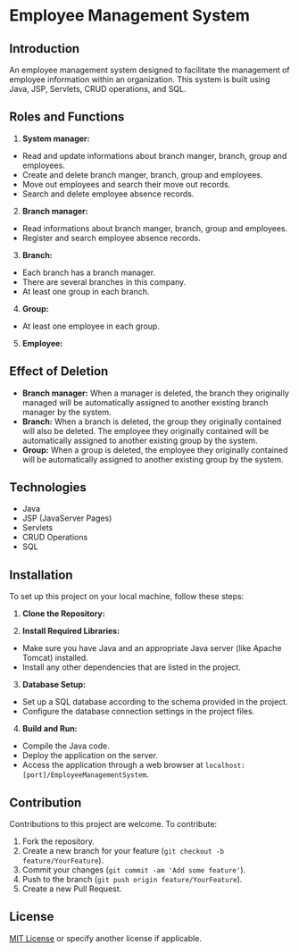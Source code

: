# Employee Management System

## Introduction
An employee management system designed to facilitate the management of employee information within an organization. This system is built using Java, JSP, Servlets, CRUD operations, and SQL.

## Roles and Functions
1. **System manager:**
- Read and update informations about branch manger, branch, group and employees. 
- Create and delete branch manger, branch, group and employees.
- Move out employees and search their move out records.
- Search and delete employee absence records.

2. **Branch manager:**
- Read informations about branch manger, branch, group and employees. 
- Register and search employee absence records.

3. **Branch:**
- Each branch has a branch manager.
- There are several branches in this company.
- At least one group in each branch.

4. **Group:**
- At least one employee in each group.

5. **Employee:**

## Effect of Deletion
- **Branch manager:** When a manager is deleted, the branch they originally managed will be automatically assigned to another existing branch manager by the system.
- **Branch:** When a branch is deleted, the group they originally contained will also be deleted. The employee they originally contained will be automatically assigned to another existing group by the system.
- **Group:** When a group is deleted, the employee they originally contained will be automatically assigned to another existing group by the system.

## Technologies
- Java
- JSP (JavaServer Pages)
- Servlets
- CRUD Operations
- SQL

## Installation
To set up this project on your local machine, follow these steps:

1. **Clone the Repository:**

2. **Install Required Libraries:**
- Make sure you have Java and an appropriate Java server (like Apache Tomcat) installed.
- Install any other dependencies that are listed in the project.

3. **Database Setup:**
- Set up a SQL database according to the schema provided in the project.
- Configure the database connection settings in the project files.

4. **Build and Run:**
- Compile the Java code.
- Deploy the application on the server.
- Access the application through a web browser at `localhost:[port]/EmployeeManagementSystem`.

## Contribution
Contributions to this project are welcome. To contribute:
1. Fork the repository.
2. Create a new branch for your feature (`git checkout -b feature/YourFeature`).
3. Commit your changes (`git commit -am 'Add some feature'`).
4. Push to the branch (`git push origin feature/YourFeature`).
5. Create a new Pull Request.

## License
[MIT License](LICENSE) or specify another license if applicable.
